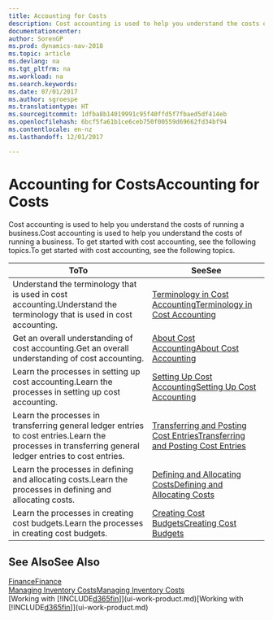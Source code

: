 ```yaml
---
title: Accounting for Costs
description: Cost accounting is used to help you understand the costs of running a business. To get started with cost accounting, see the following topics.
documentationcenter: 
author: SorenGP
ms.prod: dynamics-nav-2018
ms.topic: article
ms.devlang: na
ms.tgt_pltfrm: na
ms.workload: na
ms.search.keywords: 
ms.date: 07/01/2017
ms.author: sgroespe
ms.translationtype: HT
ms.sourcegitcommit: 1dfba8b14019991c95f40ffd5f7fbaed5df414eb
ms.openlocfilehash: 6bcf5fa61b1ce6ceb750f00559d69662fd34bf94
ms.contentlocale: en-nz
ms.lasthandoff: 12/01/2017

---
```

# <a name="accounting-for-costs"></a><span data-ttu-id="5027b-104">Accounting for Costs</span><span class="sxs-lookup"><span data-stu-id="5027b-104">Accounting for Costs</span></span>
<span data-ttu-id="5027b-105">Cost accounting is used to help you understand the costs of running a business.</span><span class="sxs-lookup"><span data-stu-id="5027b-105">Cost accounting is used to help you understand the costs of running a business.</span></span> <span data-ttu-id="5027b-106">To get started with cost accounting, see the following topics.</span><span class="sxs-lookup"><span data-stu-id="5027b-106">To get started with cost accounting, see the following topics.</span></span>  

|<span data-ttu-id="5027b-107">To</span><span class="sxs-lookup"><span data-stu-id="5027b-107">To</span></span>|<span data-ttu-id="5027b-108">See</span><span class="sxs-lookup"><span data-stu-id="5027b-108">See</span></span>|  
|--------|---------|  
|<span data-ttu-id="5027b-109">Understand the terminology that is used in cost accounting.</span><span class="sxs-lookup"><span data-stu-id="5027b-109">Understand the terminology that is used in cost accounting.</span></span>|[<span data-ttu-id="5027b-110">Terminology in Cost Accounting</span><span class="sxs-lookup"><span data-stu-id="5027b-110">Terminology in Cost Accounting</span></span>](finance-terminology-in-cost-accounting.md)|  
|<span data-ttu-id="5027b-111">Get an overall understanding of cost accounting.</span><span class="sxs-lookup"><span data-stu-id="5027b-111">Get an overall understanding of cost accounting.</span></span>|[<span data-ttu-id="5027b-112">About Cost Accounting</span><span class="sxs-lookup"><span data-stu-id="5027b-112">About Cost Accounting</span></span>](finance-about-cost-accounting.md)|  
|<span data-ttu-id="5027b-113">Learn the processes in setting up cost accounting.</span><span class="sxs-lookup"><span data-stu-id="5027b-113">Learn the processes in setting up cost accounting.</span></span>|[<span data-ttu-id="5027b-114">Setting Up Cost Accounting</span><span class="sxs-lookup"><span data-stu-id="5027b-114">Setting Up Cost Accounting</span></span>](finance-set-up-cost-accounting.md)|  
|<span data-ttu-id="5027b-115">Learn the processes in transferring general ledger entries to cost entries.</span><span class="sxs-lookup"><span data-stu-id="5027b-115">Learn the processes in transferring general ledger entries to cost entries.</span></span>|[<span data-ttu-id="5027b-116">Transferring and Posting Cost Entries</span><span class="sxs-lookup"><span data-stu-id="5027b-116">Transferring and Posting Cost Entries</span></span>](finance-transfer-and-post-cost-entries.md)|  
|<span data-ttu-id="5027b-117">Learn the processes in defining and allocating costs.</span><span class="sxs-lookup"><span data-stu-id="5027b-117">Learn the processes in defining and allocating costs.</span></span>|[<span data-ttu-id="5027b-118">Defining and Allocating Costs</span><span class="sxs-lookup"><span data-stu-id="5027b-118">Defining and Allocating Costs</span></span>](finance-define-and-allocate-costs.md)|  
|<span data-ttu-id="5027b-119">Learn the processes in creating cost budgets.</span><span class="sxs-lookup"><span data-stu-id="5027b-119">Learn the processes in creating cost budgets.</span></span>|[<span data-ttu-id="5027b-120">Creating Cost Budgets</span><span class="sxs-lookup"><span data-stu-id="5027b-120">Creating Cost Budgets</span></span>](finance-create-cost-budgets.md)|  

## <a name="see-also"></a><span data-ttu-id="5027b-121">See Also</span><span class="sxs-lookup"><span data-stu-id="5027b-121">See Also</span></span>  
[<span data-ttu-id="5027b-122">Finance</span><span class="sxs-lookup"><span data-stu-id="5027b-122">Finance</span></span>](finance.md)  
[<span data-ttu-id="5027b-123">Managing Inventory Costs</span><span class="sxs-lookup"><span data-stu-id="5027b-123">Managing Inventory Costs</span></span>](finance-manage-inventory-costs.md)  
<span data-ttu-id="5027b-124">[Working with [!INCLUDE[d365fin](includes/d365fin_md.md)]](ui-work-product.md)</span><span class="sxs-lookup"><span data-stu-id="5027b-124">[Working with [!INCLUDE[d365fin](includes/d365fin_md.md)]](ui-work-product.md)</span></span>

